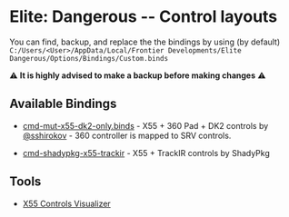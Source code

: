 # Elite: Dangerous -- Control layouts

You can find, backup, and replace the the bindings by using (by default) 
`C:/Users/<User>/AppData/Local/Frontier Developments/Elite Dangerous/Options/Bindings/Custom.binds`

:warning: **It is highly advised to make a backup before making changes** :warning:

## Available Bindings

  * [cmd-mut-x55-dk2-only.binds](/binds/cmd-mut-x55-dk2-only.binds) - X55 + 360 Pad + DK2 controls by [@sshirokov](https://twitter.com/sshirokov) - 360 controller is mapped to SRV controls.

  * [cmd-shadypkg-x55-trackir](/binds/cmd-shadypkg-x55-trackir.binds) - X55 + TrackIR controls by ShadyPkg
## Tools

 * [X55 Controls Visualizer](http://www.mcdee.net/elite/)
